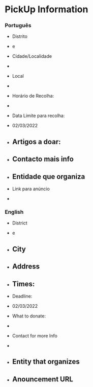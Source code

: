 # PickUp Information

### Português

  - Distrito
   - e
  - Cidade/Localidade
   - 
  - Local
   - 

  - Horário de Recolha:
   -

  - Data Limite para recolha:
   - 02/03/2022
 
  - Artigos a doar:
    -

  - Contacto mais info
    -

  - Entidade que organiza
    -
  
  - Link para anúncio
   -

### English

  - District
   - e

  - City
    - 

  - Address
    - 

  - Times:
    -

  - Deadline:
   - 02/03/2022
 
  - What to donate:
   -

  - Contact for more Info
   -

  - Entity that organizes
    -
  
  - Anouncement URL
    -
